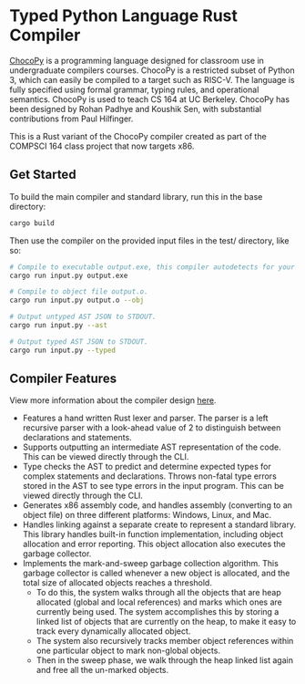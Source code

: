 # Typed Python Language Rust Compiler

[ChocoPy](https://chocopy.org/) is a programming language designed for classroom use in undergraduate compilers courses. ChocoPy is a restricted subset of Python 3, which can easily be compiled to a target such as RISC-V. The language is fully specified using formal grammar, typing rules, and operational semantics. ChocoPy is used to teach CS 164 at UC Berkeley. ChocoPy has been designed by Rohan Padhye and Koushik Sen, with substantial contributions from Paul Hilfinger.

This is a Rust variant of the ChocoPy compiler created as part of the COMPSCI 164 class project that now targets x86.

## Get Started

To build the main compiler and standard library, run this in the base directory:

```bash
cargo build
```

Then use the compiler on the provided input files in the test/ directory, like so:

```bash
# Compile to executable output.exe, this compiler autodetects for your platform.
cargo run input.py output.exe

# Compile to object file output.o.
cargo run input.py output.o --obj

# Output untyped AST JSON to STDOUT.
cargo run input.py --ast

# Output typed AST JSON to STDOUT.
cargo run input.py --typed
```

## Compiler Features
View more information about the compiler design [here](https://github.com/prabhask5/typed-python-compiler/blob/main/DESIGN.md).

- Features a hand written Rust lexer and parser. The parser is a left recursive parser with a look-ahead value of 2 to distinguish between declarations and statements.
- Supports outputting an intermediate AST representation of the code. This can be viewed directly through the CLI.
- Type checks the AST to predict and determine expected types for complex statements and declarations. Throws non-fatal type errors stored in the AST to see type errors in the input program. This can be viewed directly through the CLI.
- Generates x86 assembly code, and handles assembly (converting to an object file) on three different platforms: Windows, Linux, and Mac.
- Handles linking against a separate create to represent a standard library. This library handles built-in function implementation, including object allocation and error reporting. This object allocation also executes the garbage collector.
- Implements the mark-and-sweep garbage collection algorithm. This garbage collector is called whenever a new object is allocated, and the total size of allocated objects reaches a threshold.
    - To do this, the system walks through all the objects that are heap allocated (global and local references) and marks which ones are currently being used. The system accomplishes this by storing a linked list of objects that are currently on the heap, to make it easy to track every dynamically allocated object.
    - The system also recursively tracks member object references within one particular object to mark non-global objects.
    - Then in the sweep phase, we walk through the heap linked list again and free all the un-marked objects.